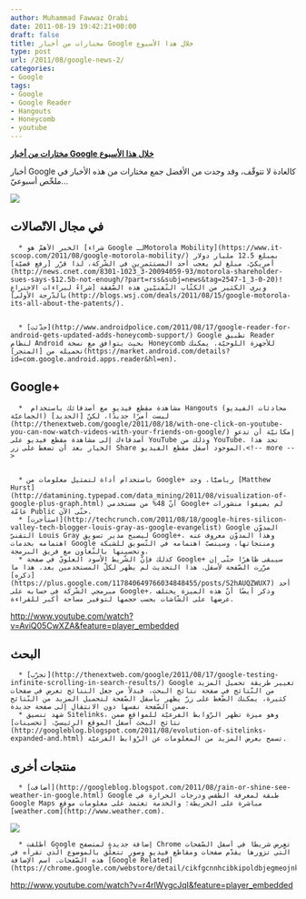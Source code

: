 ```yaml
---
author: Muhammad Fawwaz Orabi
date: 2011-08-19 19:42:21+00:00
draft: false
title: مختارات من أخبار Google خلال هذا الأسبوع
type: post
url: /2011/08/google-news-2/
categories:
- Google
tags:
- Google
- Google Reader
- Hangouts
- Honeycomb
- youtube
---
```


[**مختارات من أخبار Google خلال هذا الأسبوع**](https://www.it-scoop.com/2011/08/google-news-2/)


أخبار Google كالعادة لا تتوقّف، وقد وجدت من الأفضل جمع مختارات من هذه الأخبار في ملخّص أسبوعيّ...

[![](https://www.it-scoop.com/wp-content/uploads/2011/08/Google-logo.jpg)
](https://www.it-scoop.com/2011/08/google-news-2/)


## في مجال الاتّصالات





	  * الخبر الأهمّ هو [شراء Google لـMotorola Mobility](https://www.it-scoop.com/2011/08/google-motorola-mobility/) بمبلغ 12.5 مليار دولار أمريكيّ، مبلغ لم يعجب أحد المستثمرين في الشّركة، لذا قرّر [رفع قضيّة](http://news.cnet.com/8301-1023_3-20094059-93/motorola-shareholder-sues-says-$12.5b-not-enough/?part=rss&subj=news&tag=2547-1_3-0-20)! ويرى الكثير من الكتّاب التّقنيّين هذه الصّفقة [شراءً لبراءات الاختراع بالدّرجة الأولى](http://blogs.wsj.com/deals/2011/08/15/google-motorola-its-all-about-the-patents/).


	  * [حدّثت](http://www.androidpolice.com/2011/08/17/google-reader-for-android-gets-updated-adds-honeycomb-support/) Google تطبيق Reader لنظام Android بحيث يتوافق مع نسخة Honeycomb للأجهزة اللوحيّة. يمكنك تحميله من [المتجر](https://market.android.com/details?id=com.google.android.apps.reader&hl=en).



## Google+





	  *  مشاهدة مقطع فيديو مع أصدقائك باستخدام Hangouts (محادثات الفيديو الجماعيّة) ليست أمرًا جديدًا، لكنّ [الجديد](http://thenextweb.com/google/2011/08/18/with-one-click-on-youtube-you-can-now-watch-videos-with-your-friends-on-google/) إمكانيّة أن تدعو أصدقاءك إلى مشاهدة مقطع فيديو على YouTube وذلك من YouTube. تجد هذا الخيار بعد أن تضغط على زر Share الموجود أسفل مقطع الفيديو.<!-- more -->


	  * باستخدام أداة لتمثيل معلومات من Google+ رياضيًّا، وجد [Matthew Hurst](http://datamining.typepad.com/data_mining/2011/08/visualization-of-google-plus-graph.html) أنّ 48% من مستخدمي Google+ لم يضيفوا منشورات عامّة Public حتّى الآن.
	  * [استأجرت](http://techcrunch.com/2011/08/18/google-hires-silicon-valley-tech-blogger-louis-gray-as-google-evangelist) Google المدوّن التقنيّ Louis Gray ليصبح مدير تسويق Google+، وهذا المدوّن معروف عنه اهتمامه بخدمات Google ومنتجاتها، وسينصبّ اهتمامه في التّسويق للشبكة وتحسينها بالتّعاون مع فريق البرمجة.
	  * كذلك فإنّ الشّريط الأسود العلويّ في صفحة Google+ سيبقى ظاهرًا حتّى إن مرّرت الصّفحة لأسفل. هذا التحديث لم يظهر لكلّ المستخدمين بعد. هذا ما [ذكره](https://plus.google.com/117840649766034848455/posts/S2hAUQZWUX7) أحد مبرمجي الشّركة في حسابه على Google+. وذكر أيضًا أنّ هذه الميزة يختلف عرضها على الشّاشات بحسب حجمها لتوفير مساحة أكبر للقراءة.

http://www.youtube.com/watch?v=AviQ05CwXZA&feature=player_embedded


## البحث





	  * [تجرّب](http://thenextweb.com/google/2011/08/17/google-testing-infinite-scrolling-in-search-results/) Google تغيير طريقة تحميل المزيد من النّتائج في صفحة نتائج البحث، فبدلاً من جعل النتائج تعرض في صفحات كثيرة، يمكنك الضّغط على زرّ يظهر بأسفل الصّفحة لتحميل المزيد من النّتائج ضمن الصّفحة نفسها دون الانتقال إلى صفحة جديدة.
	  * شهد تنسيق Sitelinks، وهو ميزة تظهر الرّوابط الفرعيّة للمواقع ضمن نتائج البحث أسفل الموقع الرئيسيّ، [تحسينات](http://googleblog.blogspot.com/2011/08/evolution-of-sitelinks-expanded-and.html) تسمح بعرض المزيد من المعلومات عن الرّوابط الفرعيّة.



## منتجات أخرى





	  * [أضافت](http://googleblog.blogspot.com/2011/08/rain-or-shine-see-weather-in-google.html) Google طبقة لمعرفة الطّقس ودرجات الحرارة في Google Maps مباشرة على الخريطة؛ والخدمة تعتمد على معلومات موقع [weather.com](http://www.weather.com).

[![](http://2.bp.blogspot.com/-EPAo0tkXf7g/Tk0_42F_fRI/AAAAAAAAIak/7yKB8kM2sno/s400/weather.png)
](https://www.it-scoop.com/2011/08/google-news-2/)



	  * أطلقت Google إضافة جديدة لمتصفح Chrome تعرض شريطًا في أسفل الصّفحات الّتي تزورها يقدّم صفحات ومقاطع فيديو وصور تتعلّق بالموضوع الّذي تقرأه في هذه الصّفحات. اسم الإضافة [Google Related](https://chrome.google.com/webstore/detail/cikfgcnnhcibkipoldbjegmeojnkaled).

http://www.youtube.com/watch?v=r4rlWygcJqI&feature=player_embedded
